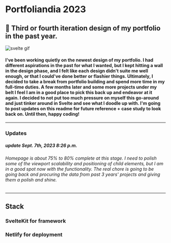 # Portfoliandia 2023
## 📓 Third or fourth iteration design of my portfolio in the past year. 

![svelte gif](https://media.tenor.com/Y1Knaq5VJYcAAAAC/svelte-my-beloved.gif)

#### I've been working quietly on the newest design of my portfolio. I had different aspirations in the past for what I wanted, but I kept hitting a wall in the design phase, and I felt like each design didn't suite me well enough, or that I could've done better or flashier things. Ultimately, I decided to take a break from portfolio building and spend more time in my full-time duties. A few months later and some more projects under my belt I feel I am in a good place to pick this back up and endeavor at it again. I decided to not put too much pressure on myself this go-around and just tinker around in Svelte and see what I doodle up with. I'm going to post updates on this readme for future reference + case study to look back on. Until then, happy coding! 

***

### Updates 
##### update Sept. 7th, 2023 8:26 p.m.
###### Homepage is about 75% to 80% complete at this stage. I need to polish some of the viewport scalability and positioning of child elements, but I am in a good spot now with the functionality. The real chore is going to be going back and procuring the data from past 3 years' projects and giving them a polish and shine. 

***

## Stack 
### SvelteKit for framework 
### Netlify for deployment
